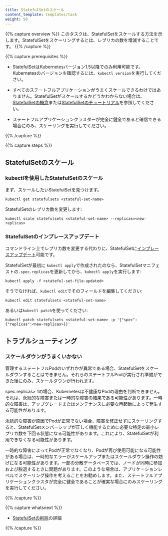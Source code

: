 ```yaml
---
title: StatefulSetのスケール
content_template: templates/task
weight: 50
---
```


{{% capture overview %}}
このタスクは、StatefulSetをスケールする方法を示します。StatefulSetをスケーリングするとは、レプリカの数を増減することです。
{{% /capture %}}

{{% capture prerequisites %}}

* StatefulSetはKubernetesバージョン1.5以降でのみ利用可能です。
  Kubernetesのバージョンを確認するには、`kubectl version`を実行してください。

* すべてのステートフルアプリケーションがうまくスケールできるわけではありません。StatefulSetがスケールするかどうかわからない場合は、[StatefulSetの概念](/docs/concepts/workloads/controllers/statefulset/)または[StatefulSetのチュートリアル](/docs/tutorials/stateful-application/basic-stateful-set/)を参照してください。

* ステートフルアプリケーションクラスターが完全に健全であると確信できる場合にのみ、スケーリングを実行してください。

{{% /capture %}}

{{% capture steps %}}

## StatefulSetのスケール

### kubectlを使用したStatefulSetのスケール

まず、スケールしたいStatefulSetを見つけます。

```shell
kubectl get statefulsets <stateful-set-name>
```

StatefulSetのレプリカ数を変更します:

```shell
kubectl scale statefulsets <stateful-set-name> --replicas=<new-replicas>
```

### StatefulSetのインプレースアップデート

コマンドライン上でレプリカ数を変更する代わりに、StatefulSetに[インプレースアップデート](/docs/concepts/cluster-administration/manage-deployment/#in-place-updates-of-resources)可能です。

StatefulSetが最初に `kubectl apply`で作成されたのなら、StatefulSetマニフェストの`.spec.replicas`を更新してから、`kubectl apply`を実行します:

```shell
kubectl apply -f <stateful-set-file-updated>
```

そうでなければ、`kubectl edit`でそのフィールドを編集してください:

```shell
kubectl edit statefulsets <stateful-set-name>
```

あるいは`kubectl patch`を使ってください:

```shell
kubectl patch statefulsets <stateful-set-name> -p '{"spec":{"replicas":<new-replicas>}}'
```

## トラブルシューティング

### スケールダウンがうまくいかない

管理するステートフルPodのいずれかが異常である場合、StatefulSetをスケールダウンすることはできません。それらのステートフルPodが実行され準備ができた後にのみ、スケールダウンが行われます。

spec.replicas> 1の場合、Kubernetesは不健康なPodの理由を判断できません。それは、永続的な障害または一時的な障害の結果である可能性があります。一時的な障害は、アップグレードまたはメンテナンスに必要な再起動によって発生する可能性があります。

永続的な障害が原因でPodが正常でない場合、障害を修正せずにスケーリングすると、StatefulSetメンバーシップが正しく機能するために必要な特定の最小レプリカ数を下回る状態になる可能性があります。これにより、StatefulSetが利用できなくなる可能性があります。

一時的な障害によってPodが正常でなくなり、Podが再び使用可能になる可能性がある場合は、一時的なエラーがスケールアップまたはスケールダウン操作の妨げになる可能性があります。一部の分散データベースでは、ノードが同時に参加および脱退するときに問題があります。このような場合は、アプリケーションレベルでスケーリング操作を考えることをお勧めします。また、ステートフルアプリケーションクラスタが完全に健全であることが確実な場合にのみスケーリングを実行してください。

{{% /capture %}}

{{% capture whatsnext %}}

* [StatefulSetの削除](/docs/tasks/run-application/delete-stateful-set/)の詳細

{{% /capture %}}
